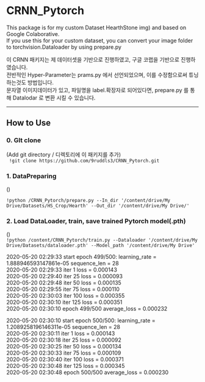 # CRNN_Pytorch
This package is for my custom Dataset HearthStone img) and based on Google Colaborative.   
If you use this for your custom dataset, you can convert your image folder to torchvision.Dataloader by using prepare.py


이 CRNN 패키지는 제 데이터셋을 기반으로 진행하였고, 구글 코랩을 기반으로 진행하였습니다.   
전반적인 Hyper-Parameter는 prams.py 에서 선언되었으며, 이를 수정함으로써 튜닝하는것도 방법입니다.   
문자열 이미지데이터가 있고, 파일명을 label.확장자로 되어있다면, prepare.py 를 통해 Datalodar 로 변환 시킬 수 있습니다.   

* * *

## How to Use   

### 0. GIt clone 
(Add git directory / 디렉토리에 이 패키지를 추가)   
 ```  !git clone https://github.com/9ruddls3/CRNN_Pytorch.git ```

### 1. DataPreparing 
()   

 ``` !python /CRNN_Pytorch/prepare.py --In_dir '/content/drive/My Drive/Datasets/HS_Crop/Hearth' --Out_dir '/content/drive/My Drive/' ```


### 2. Load DataLoader, train, save trained Pytorch model(.pth)   
()   
 ```!python /content/CRNN_Pytorch/train.py --Dataloader '/content/drive/My Drive/Datasets/dataloader.pth' --Model_path '/content/drive/My Drive' ```



2020-05-20 02:29:33 start epoch 499/500: learning_rate = 1.888946593147861e-05 sequence_len = 28   
2020-05-20 02:29:33 iter 1 loss = 0.000143   
2020-05-20 02:29:40 iter 25 loss = 0.000093   
2020-05-20 02:29:48 iter 50 loss = 0.000135   
2020-05-20 02:29:55 iter 75 loss = 0.000110   
2020-05-20 02:30:03 iter 100 loss = 0.000355   
2020-05-20 02:30:10 iter 125 loss = 0.000351   
2020-05-20 02:30:10 epoch 499/500 average_loss = 0.000232

2020-05-20 02:30:10 start epoch 500/500: learning_rate = 1.2089258196146311e-05 sequence_len = 28   
2020-05-20 02:30:11 iter 1 loss = 0.000143   
2020-05-20 02:30:18 iter 25 loss = 0.000092   
2020-05-20 02:30:25 iter 50 loss = 0.000134   
2020-05-20 02:30:33 iter 75 loss = 0.000109   
2020-05-20 02:30:40 iter 100 loss = 0.000371   
2020-05-20 02:30:48 iter 125 loss = 0.000345   
2020-05-20 02:30:48 epoch 500/500 average_loss = 0.000230

